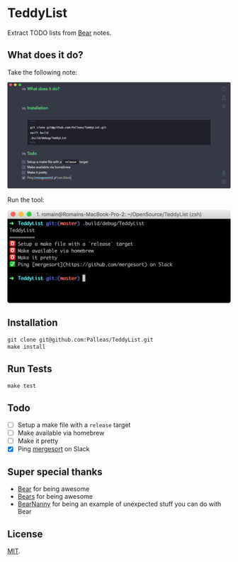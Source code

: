 # TeddyList

Extract TODO lists from [Bear](http://www.bear-writer.com) notes.

## What does it do?

Take the following note:

![](Screenshots/01-note.png)

Run the tool:

![](Screenshots/02-results.png)

## Installation

```
git clone git@github.com:Palleas/TeddyList.git
make install
```

## Run Tests

```
make test
```

## Todo
- [ ] Setup a make file with a `release` target
- [ ] Make available via homebrew
- [ ] Make it pretty
- [x] Ping [mergesort](https://github.com/mergesort) on Slack

## Super special thanks

* [Bear](http://www.bear-writer.com) for being awesome
* [Bears](https://www.forestanimalrescue.org/the-rescued-tigers-and-bears-have-arrived/) for being awesome
* [BearNanny](https://github.com/oderwat/BearNanny) for being an example of unexpected stuff you can do with Bear

## License

[MIT](LICENSE).
